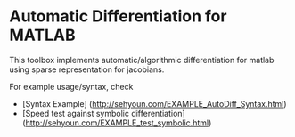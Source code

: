 # Automatic Differentiation for MATLAB

This toolbox implements automatic/algorithmic differentiation for matlab using sparse representation for jacobians.

For example usage/syntax, check
* [Syntax Example] (http://sehyoun.com/EXAMPLE_AutoDiff_Syntax.html)
* [Speed test against symbolic differentiation] (http://sehyoun.com/EXAMPLE_test_symbolic.html)